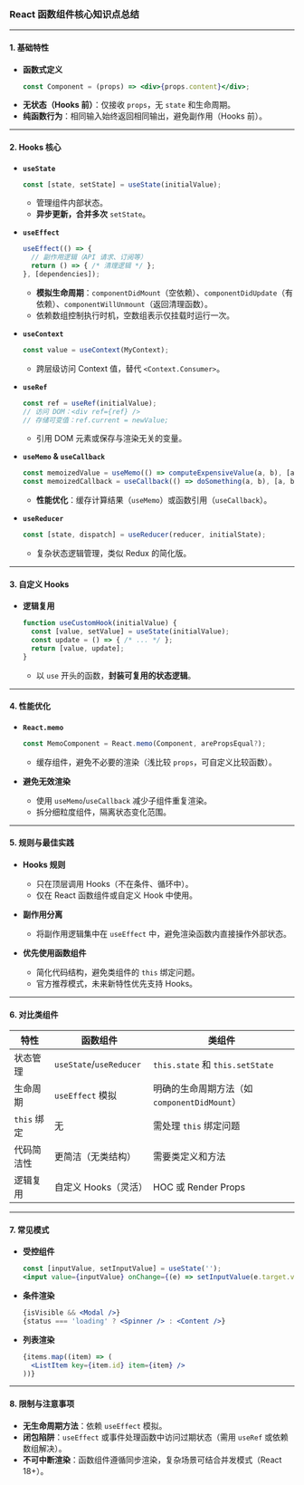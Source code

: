 ### React 函数组件核心知识点总结

---

#### **1. 基础特性**
- **函数式定义**  
  ```jsx
  const Component = (props) => <div>{props.content}</div>;
  ```
- **无状态（Hooks 前）**：仅接收 `props`，无 `state` 和生命周期。
- **纯函数行为**：相同输入始终返回相同输出，避免副作用（Hooks 前）。

---

#### **2. Hooks 核心**
- **`useState`**  
  ```jsx
  const [state, setState] = useState(initialValue);
  ```
  - 管理组件内部状态。
  - **异步更新，合并多次** `setState`。

- **`useEffect`**  
  ```jsx
  useEffect(() => {
    // 副作用逻辑（API 请求、订阅等）
    return () => { /* 清理逻辑 */ };
  }, [dependencies]);
  ```
  - **模拟生命周期**：`componentDidMount`（空依赖）、`componentDidUpdate`（有依赖）、`componentWillUnmount`（返回清理函数）。
  - 依赖数组控制执行时机，空数组表示仅挂载时运行一次。

- **`useContext`**  
  ```jsx
  const value = useContext(MyContext);
  ```
  - 跨层级访问 Context 值，替代 `<Context.Consumer>`。

- **`useRef`**  
  ```jsx
  const ref = useRef(initialValue);
  // 访问 DOM：<div ref={ref} />
  // 存储可变值：ref.current = newValue;
  ```
  - 引用 DOM 元素或保存与渲染无关的变量。

- **`useMemo` & `useCallback`**  
  ```jsx
  const memoizedValue = useMemo(() => computeExpensiveValue(a, b), [a, b]);
  const memoizedCallback = useCallback(() => doSomething(a, b), [a, b]);
  ```
  - **性能优化**：缓存计算结果（`useMemo`）或函数引用（`useCallback`）。

- **`useReducer`**  
  ```jsx
  const [state, dispatch] = useReducer(reducer, initialState);
  ```
  - 复杂状态逻辑管理，类似 Redux 的简化版。

---

#### **3. 自定义 Hooks**
- **逻辑复用**  
  ```jsx
  function useCustomHook(initialValue) {
    const [value, setValue] = useState(initialValue);
    const update = () => { /* ... */ };
    return [value, update];
  }
  ```
  - 以 `use` 开头的函数，**封装可复用的状态逻辑**。

---

#### **4. 性能优化**
- **`React.memo`**  
  ```jsx
  const MemoComponent = React.memo(Component, arePropsEqual?);
  ```
  - 缓存组件，避免不必要的渲染（浅比较 `props`，可自定义比较函数）。

- **避免无效渲染**  
  - 使用 `useMemo`/`useCallback` 减少子组件重复渲染。
  - 拆分细粒度组件，隔离状态变化范围。

---

#### **5. 规则与最佳实践**
- **Hooks 规则**  
  - 只在顶层调用 Hooks（不在条件、循环中）。
  - 仅在 React 函数组件或自定义 Hook 中使用。

- **副作用分离**  
  - 将副作用逻辑集中在 `useEffect` 中，避免渲染函数内直接操作外部状态。

- **优先使用函数组件**  
  - 简化代码结构，避免类组件的 `this` 绑定问题。
  - 官方推荐模式，未来新特性优先支持 Hooks。

---

#### **6. 对比类组件**
| **特性**         | **函数组件**                          | **类组件**                     |
|------------------|--------------------------------------|-------------------------------|
| 状态管理         | `useState`/`useReducer`             | `this.state` 和 `this.setState` |
| 生命周期         | `useEffect` 模拟                    | 明确的生命周期方法（如 `componentDidMount`） |
| `this` 绑定      | 无                                   | 需处理 `this` 绑定问题          |
| 代码简洁性       | 更简洁（无类结构）                   | 需要类定义和方法                |
| 逻辑复用         | 自定义 Hooks（灵活）                | HOC 或 Render Props           |

---

#### **7. 常见模式**
- **受控组件**  
  ```jsx
  const [inputValue, setInputValue] = useState('');
  <input value={inputValue} onChange={(e) => setInputValue(e.target.value)} />
  ```

- **条件渲染**  
  ```jsx
  {isVisible && <Modal />}
  {status === 'loading' ? <Spinner /> : <Content />}
  ```

- **列表渲染**  
  ```jsx
  {items.map((item) => (
    <ListItem key={item.id} item={item} />
  ))}
  ```

---

#### **8. 限制与注意事项**
- **无生命周期方法**：依赖 `useEffect` 模拟。
- **闭包陷阱**：`useEffect` 或事件处理函数中访问过期状态（需用 `useRef` 或依赖数组解决）。
- **不可中断渲染**：函数组件遵循同步渲染，复杂场景可结合并发模式（React 18+）。